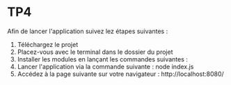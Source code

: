 # TP4

Afin de lancer l'application suivez lez étapes suivantes : 

1. Téléchargez le projet
2. Placez-vous avec le terminal dans le dossier du projet
3. Installer les modules en lançant les commandes suivantes : 
4. Lancer l'application via la commande suivante : node index.js
5. Accédez à la page suivante sur votre navigateur : http://localhost:8080/
